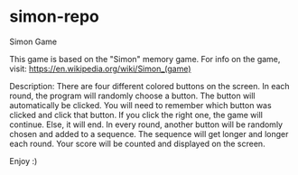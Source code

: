 # simon-repo
Simon Game

This game is based on the "Simon" memory game.
For info on the game, visit: https://en.wikipedia.org/wiki/Simon_(game)

Description:
There are four different colored buttons on the screen. In each round, the program will randomly choose a button. The button will automatically be clicked. You will need to
remember which button was clicked and click that button. If you click the right one, the game will continue. Else, it will end. In every round, another button will be randomly
chosen and added to a sequence. The sequence will get longer and longer each round. Your score will be counted and displayed on the screen.

Enjoy :)
